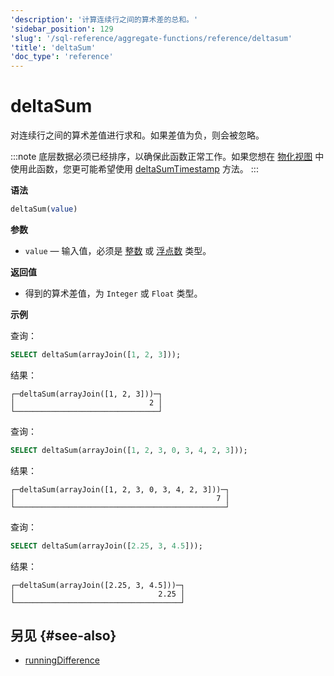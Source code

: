 ```yaml
---
'description': '计算连续行之间的算术差的总和。'
'sidebar_position': 129
'slug': '/sql-reference/aggregate-functions/reference/deltasum'
'title': 'deltaSum'
'doc_type': 'reference'
---
```



# deltaSum

对连续行之间的算术差值进行求和。如果差值为负，则会被忽略。

:::note
底层数据必须已经排序，以确保此函数正常工作。如果您想在 [物化视图](/sql-reference/statements/create/view#materialized-view) 中使用此函数，您更可能希望使用 [deltaSumTimestamp](/sql-reference/aggregate-functions/reference/deltasumtimestamp) 方法。
:::

**语法**

```sql
deltaSum(value)
```

**参数**

- `value` — 输入值，必须是 [整数](../../data-types/int-uint.md) 或 [浮点数](../../data-types/float.md) 类型。

**返回值**

- 得到的算术差值，为 `Integer` 或 `Float` 类型。

**示例**

查询：

```sql
SELECT deltaSum(arrayJoin([1, 2, 3]));
```

结果：

```text
┌─deltaSum(arrayJoin([1, 2, 3]))─┐
│                              2 │
└────────────────────────────────┘
```

查询：

```sql
SELECT deltaSum(arrayJoin([1, 2, 3, 0, 3, 4, 2, 3]));
```

结果：

```text
┌─deltaSum(arrayJoin([1, 2, 3, 0, 3, 4, 2, 3]))─┐
│                                             7 │
└───────────────────────────────────────────────┘
```

查询：

```sql
SELECT deltaSum(arrayJoin([2.25, 3, 4.5]));
```

结果：

```text
┌─deltaSum(arrayJoin([2.25, 3, 4.5]))─┐
│                                2.25 │
└─────────────────────────────────────┘
```

## 另见 {#see-also}

- [runningDifference](/sql-reference/functions/other-functions#runningDifference)
